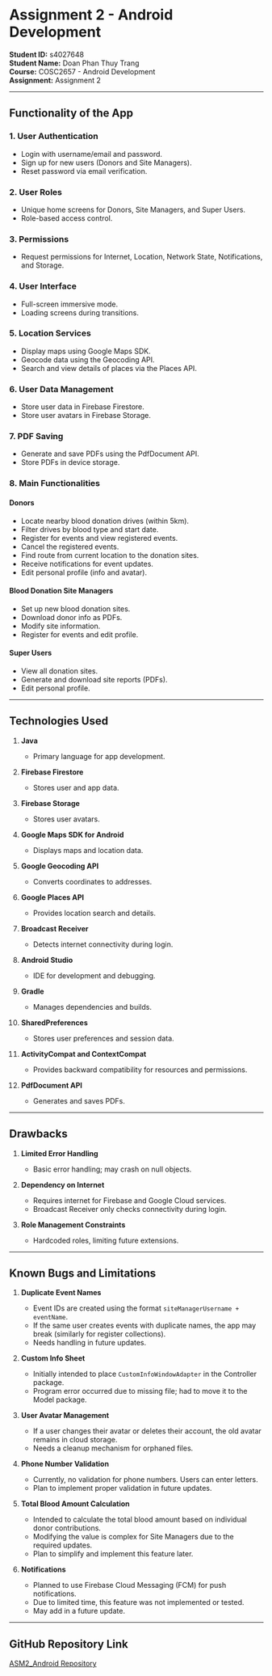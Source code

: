 # Assignment 2 - Android Development  

**Student ID:** s4027648  
**Student Name:** Doan Phan Thuy Trang  
**Course:** COSC2657 - Android Development  
**Assignment:** Assignment 2  

---

## Functionality of the App  

### 1. User Authentication  
- Login with username/email and password.  
- Sign up for new users (Donors and Site Managers).  
- Reset password via email verification.  

### 2. User Roles  
- Unique home screens for Donors, Site Managers, and Super Users.  
- Role-based access control.  

### 3. Permissions  
- Request permissions for Internet, Location, Network State, Notifications, and Storage.  

### 4. User Interface  
- Full-screen immersive mode.  
- Loading screens during transitions.  

### 5. Location Services  
- Display maps using Google Maps SDK.  
- Geocode data using the Geocoding API.  
- Search and view details of places via the Places API.  

### 6. User Data Management  
- Store user data in Firebase Firestore.  
- Store user avatars in Firebase Storage.  

### 7. PDF Saving  
- Generate and save PDFs using the PdfDocument API.  
- Store PDFs in device storage.  

### 8. Main Functionalities  
#### Donors  
- Locate nearby blood donation drives (within 5km).  
- Filter drives by blood type and start date.  
- Register for events and view registered events.  
- Cancel the registered events.  
- Find route from current location to the donation sites.  
- Receive notifications for event updates.  
- Edit personal profile (info and avatar).  

#### Blood Donation Site Managers  
- Set up new blood donation sites.  
- Download donor info as PDFs.  
- Modify site information.  
- Register for events and edit profile.  

#### Super Users  
- View all donation sites.  
- Generate and download site reports (PDFs).  
- Edit personal profile.  

---

## Technologies Used  

1. **Java**  
   - Primary language for app development.  

2. **Firebase Firestore**  
   - Stores user and app data.  

3. **Firebase Storage**  
   - Stores user avatars.  

4. **Google Maps SDK for Android**  
   - Displays maps and location data.  

5. **Google Geocoding API**  
   - Converts coordinates to addresses.  

6. **Google Places API**  
   - Provides location search and details.  

7. **Broadcast Receiver**  
   - Detects internet connectivity during login.  

8. **Android Studio**  
   - IDE for development and debugging.  

9. **Gradle**  
   - Manages dependencies and builds.  

10. **SharedPreferences**  
    - Stores user preferences and session data.  

11. **ActivityCompat and ContextCompat**  
    - Provides backward compatibility for resources and permissions.  

12. **PdfDocument API**  
    - Generates and saves PDFs.  

---

## Drawbacks  

1. **Limited Error Handling**  
   - Basic error handling; may crash on null objects.  

2. **Dependency on Internet**  
   - Requires internet for Firebase and Google Cloud services.  
   - Broadcast Receiver only checks connectivity during login.  

3. **Role Management Constraints**  
   - Hardcoded roles, limiting future extensions.  

---

## Known Bugs and Limitations  

1. **Duplicate Event Names**  
   - Event IDs are created using the format `siteManagerUsername + eventName`.  
   - If the same user creates events with duplicate names, the app may break (similarly for register collections).  
   - Needs handling in future updates.  

2. **Custom Info Sheet**  
   - Initially intended to place `CustomInfoWindowAdapter` in the Controller package.  
   - Program error occurred due to missing file; had to move it to the Model package.  

3. **User Avatar Management**  
   - If a user changes their avatar or deletes their account, the old avatar remains in cloud storage.  
   - Needs a cleanup mechanism for orphaned files.  

4. **Phone Number Validation**  
   - Currently, no validation for phone numbers. Users can enter letters.  
   - Plan to implement proper validation in future updates.  

5. **Total Blood Amount Calculation**  
   - Intended to calculate the total blood amount based on individual donor contributions.  
   - Modifying the value is complex for Site Managers due to the required updates.  
   - Plan to simplify and implement this feature later.  

6. **Notifications**  
   - Planned to use Firebase Cloud Messaging (FCM) for push notifications.  
   - Due to limited time, this feature was not implemented or tested.  
   - May add in a future update.  

---

## GitHub Repository Link  

[ASM2_Android Repository](https://github.com/spjk1910/ASM2_Android.git)  
